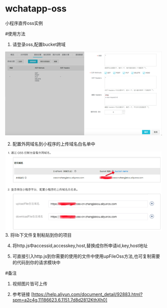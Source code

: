 # wchatapp-oss
小程序直传oss实例

#使用方法

1. 请登录oss,配置bucket跨域
<img class="doc-content-img" src="statics/images/bucket.png"  alt="bucket配置">

2. 配置外网域名到小程序的上传域名白名单中
<img class="doc-content-img" src="statics/images/whitelist.png"  alt="小程序白名单配置">
3. 将lib下文件复制粘贴到你的项目

4. 将http.js中accessid,accesskey,host,替换成你所申请id,key,host地址

5. 可直接引入http.js到你需要的使用的文件中使用upFileOss方法,也可复制需要的代码到你的请求模块中

#备注
1. 视频图片皆可上传

2. 参考链接
[https://help.aliyun.com/document_detail/92883.html?spm=a2c4g.11186623.6.1151.7d8d2812KthXh0]